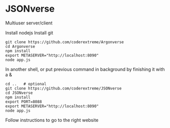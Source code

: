 JSONverse
==============

Multiuser server/client

Install nodejs
Install git
```
git clone https://github.com/coderextreme/Argonverse
cd Argonverse
npm install
export METASERVER="http://localhost:8090"
node app.js
```
In another shell, or put previous command in background by finishing it with a &
```
cd ..   # optional
git clone https://github.com/coderextreme/JSONverse
cd JSONverse
npm install
export PORT=8088
export METASERVER="http://localhost:8090"
node app.js
```
Follow instructions to go to the right website
